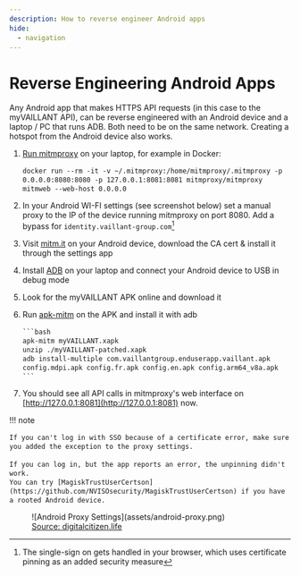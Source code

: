 ```yaml
---
description: How to reverse engineer Android apps
hide:
  - navigation
---
```


# Reverse Engineering Android Apps

Any Android app that makes HTTPS API requests (in this case to the myVAILLANT API), can be reverse engineered
with an Android device and a laptop / PC that runs ADB. Both need to be on the same network.
Creating a hotspot from the Android device also works.

1. [Run mitmproxy](https://docs.mitmproxy.org/stable/overview-installation/) on your laptop, for example in Docker: 
   ```shell
   docker run --rm -it -v ~/.mitmproxy:/home/mitmproxy/.mitmproxy -p 0.0.0.0:8080:8080 -p 127.0.0.1:8081:8081 mitmproxy/mitmproxy mitmweb --web-host 0.0.0.0
   ```
2. In your Android WI-FI settings (see screenshot below) set a manual proxy to the IP of the device running mitmproxy on port 8080.
   Add a bypass for `identity.vaillant-group.com`[^1]
3. Visit [mitm.it](http://mitm.it/) on your Android device, download the CA cert & install it through the settings app
4. Install [ADB](https://www.xda-developers.com/install-adb-windows-macos-linux/) on your laptop and connect your Android device to USB in debug mode
5. Look for the myVAILLANT APK online and download it
6. Run [apk-mitm](https://github.com/shroudedcode/apk-mitm) on the APK and install it with adb

       ```bash
       apk-mitm myVAILLANT.xapk
       unzip ./myVAILLANT-patched.xapk
       adb install-multiple com.vaillantgroup.enduserapp.vaillant.apk config.mdpi.apk config.fr.apk config.en.apk config.arm64_v8a.apk
       ```

7. You should see all API calls in mitmproxy's web interface on [http://127.0.0.1:8081](http://127.0.0.1:8081) now. 
   
!!! note

    If you can't log in with SSO because of a certificate error, make sure you added the exception to the proxy settings.

    If you can log in, but the app reports an error, the unpinning didn't work.
    You can try [MagiskTrustUserCertson](https://github.com/NVISOsecurity/MagiskTrustUserCertson) if you have a rooted Android device.

<figure markdown>
  ![Android Proxy Settings](assets/android-proxy.png)
  <figcaption><a target="_blank" href="https://www.digitalcitizen.life/how-add-proxy-server-wireless-connection-android/">Source: digitalcitizen.life</a></figcaption>
</figure>

[^1]: The single-sign on gets handled in your browser, which uses certificate pinning as an added security measure